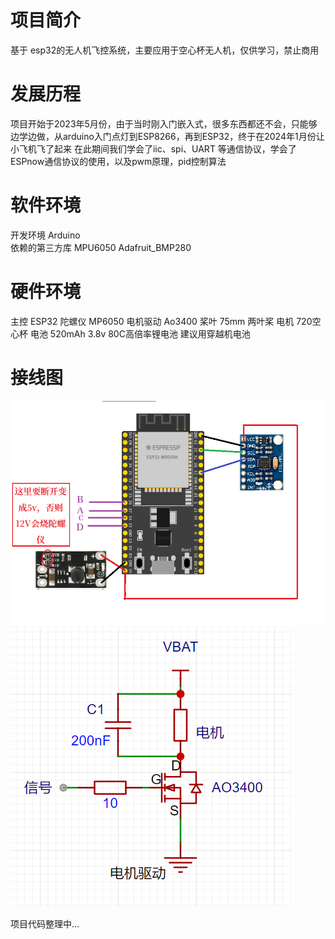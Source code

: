 # 项目简介
基于 esp32的无人机飞控系统，主要应用于空心杯无人机，仅供学习，禁止商用
# 发展历程
项目开始于2023年5月份，由于当时刚入门嵌入式，很多东西都还不会，只能够边学边做，从arduino入门点灯到ESP8266，再到ESP32，终于在2024年1月份让小飞机飞了起来
在此期间我们学会了iic、spi、UART 等通信协议，学会了ESPnow通信协议的使用，以及pwm原理，pid控制算法
# 软件环境
开发环境 Arduino  
依赖的第三方库 MPU6050 Adafruit_BMP280 
# 硬件环境
主控 ESP32 
陀螺仪 MP6050 
电机驱动 Ao3400 
桨叶 75mm 两叶桨
电机 720空心杯
电池 520mAh 3.8v 80C高倍率锂电池  建议用穿越机电池

# 接线图
<img src="https://github.com/daxiangod033/YdFly/blob/main/%E6%8E%A5%E7%BA%BF%E5%9B%BE.bmp">
<img src="https://github.com/daxiangod033/YdFly/blob/main/%E7%94%B5%E6%9C%BA%E9%A9%B1%E5%8A%A8%E7%94%B5%E8%B7%AF.png">


项目代码整理中...
